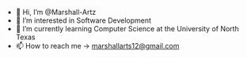 - 👋 Hi, I’m @Marshall-Artz
- 👀 I’m interested in Software Development
- 🌱 I’m currently learning Computer Science at the University of North Texas
- 📫 How to reach me -> marshallarts12@gmail.com
